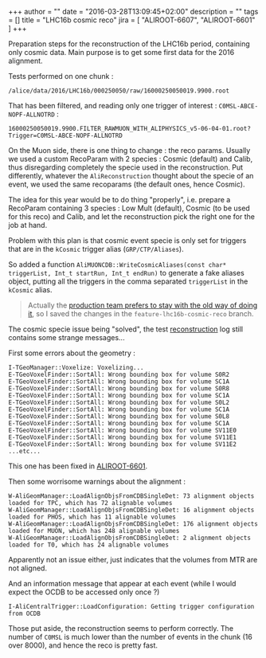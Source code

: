 +++
author = ""
date = "2016-03-28T13:09:45+02:00"
description = ""
tags = []
title = "LHC16b cosmic reco"
jira = [ "ALIROOT-6607", "ALIROOT-6601" ]
+++

Preparation steps for the reconstruction of the LHC16b period, containing only cosmic data. Main purpose is to get some first data for the 2016 alignment.

Tests performed on one chunk :

```
/alice/data/2016/LHC16b/000250050/raw/16000250050019.9900.root
```

That has been filtered, and reading only one trigger of interest : `C0MSL-ABCE-NOPF-ALLNOTRD` :

```
16000250050019.9900.FILTER_RAWMUON_WITH_ALIPHYSICS_v5-06-04-01.root?Trigger=C0MSL-ABCE-NOPF-ALLNOTRD
```

On the Muon side, there is one thing to change : the reco params.
Usually we used a custom RecoParam with 2 species : Cosmic (default) and Calib, thus disregarding completely the specie used in the reconstruction. Put differently, whatever the `AliReconstruction` thought about the specie of an event, we used the same recoparams (the default ones, hence Cosmic).

The idea for this year would be to do thing "properly", i.e. prepare a RecoParam containing 3 species : Low Mult (default), Cosmic (to be used for this reco) and Calib, and let the reconstruction pick the right one for the job at hand.

Problem with this plan is that cosmic event specie is only set for triggers that are in the `kCosmic` trigger alias (`GRP/CTP/Aliases`).

So added a function `AliMUONCDB::WriteCosmicAliases(const char* triggerList, Int_t startRun, Int_t endRun)` to generate a fake aliases object, putting all the triggers in the comma separated `triggerList` in the `kCosmic` alias.

> Actually the [production team prefers to stay with the old way of doing it](https://alice.its.cern.ch/jira/browse/ALIROOT-6607), so I saved the changes in the
`feature-lhc16b-cosmic-reco` branch.

The cosmic specie issue being "solved", the test [reconstruction](/log/lhc16b-cosmic-reco/rundatareco.log) log still contains some strange messages...

First some errors about the geometry :

```
I-TGeoManager::Voxelize: Voxelizing...
E-TGeoVoxelFinder::SortAll: Wrong bounding box for volume S0R2
E-TGeoVoxelFinder::SortAll: Wrong bounding box for volume SC1A
E-TGeoVoxelFinder::SortAll: Wrong bounding box for volume S0R8
E-TGeoVoxelFinder::SortAll: Wrong bounding box for volume SC1A
E-TGeoVoxelFinder::SortAll: Wrong bounding box for volume S0L2
E-TGeoVoxelFinder::SortAll: Wrong bounding box for volume SC1A
E-TGeoVoxelFinder::SortAll: Wrong bounding box for volume S0L8
E-TGeoVoxelFinder::SortAll: Wrong bounding box for volume SC1A
E-TGeoVoxelFinder::SortAll: Wrong bounding box for volume SV11E0
E-TGeoVoxelFinder::SortAll: Wrong bounding box for volume SV11E1
E-TGeoVoxelFinder::SortAll: Wrong bounding box for volume SV11E2
...etc...
```

<i class="fa fa-check"></i> This one has been fixed in [ALIROOT-6601](https://alice.its.cern.ch/jira/browse/ALIROOT-6601).

Then some worrisome warnings about the alignment :

```
W-AliGeomManager::LoadAlignObjsFromCDBSingleDet: 73 alignment objects loaded for TPC, which has 72 alignable volumes
W-AliGeomManager::LoadAlignObjsFromCDBSingleDet: 16 alignment objects loaded for PHOS, which has 11 alignable volumes
W-AliGeomManager::LoadAlignObjsFromCDBSingleDet: 176 alignment objects loaded for MUON, which has 248 alignable volumes
W-AliGeomManager::LoadAlignObjsFromCDBSingleDet: 2 alignment objects loaded for T0, which has 24 alignable volumes
```

<i class="fa fa-check"></i> Apparently not an issue either, just indicates that the volumes from MTR are not aligned.

And an information message that appear at each event (while I would expect the OCDB to be accessed only once ?)

```
I-AliCentralTrigger::LoadConfiguration: Getting trigger configuration from OCDB
```

Those put aside, the reconstruction seems to perform correctly. The number of `C0MSL` is much lower than the number of events in the chunk (16 over 8000), and hence the reco is pretty fast.

